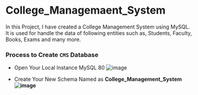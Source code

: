 # College_Managemaent_System
In this Project, I have created a College Management System using MySQL. It is used for handle the data of following entities such as, Students, Faculty, Books, Exams and many more.

### Process to Create `CMS` Database
- Open Your Local Instance MySQL 80
![image](https://user-images.githubusercontent.com/86033489/210123204-9ed15252-8d97-401b-93c0-3697294ef93b.png)

- Create Your New Schema Named as <b>College_Management_System
![image](https://user-images.githubusercontent.com/86033489/210123244-359b6ce5-87c2-411e-bd32-907ecb7b06fe.png)

